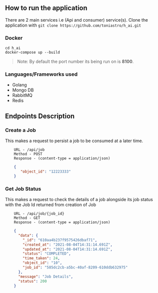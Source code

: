 ## How to run the application
There are 2 main services i.e (Api and consumer) service(s).
Clone the application with 
`
git clone https://github.com/toniastro/h_ai.git
`

### Docker

```
cd h_ai
docker-compose up --build
```
> Note: By default the port number its being run on is **8100**.


### Languages/Frameworks used
- Golang
- Mongo DB
- RabbitMQ
- Redis

## Endpoints Description

### Create a Job

This makes a request to persist a job to be consumed at a later time.

```
    URL - /api/job
    Method - POST
    Response - (content-type = application/json)
``` 
```JSON
    {
       "object_id": "12223333"
    }
```

### Get Job Status

This makes a request to check the details of a job alongside its job status with the Job Id returned from creation of Job

```
    URL - /api/job/{job_id}
    Method - GET
    Response - (content-type = application/json)
``` 
```JSON
    {
      "data": {
        "_id": "610aa4b237f9575426dbaf71",
        "created_at": "2021-08-04T14:31:14.691Z",
        "updated_at": "2021-08-04T14:31:14.691Z",
        "status": "COMPLETED",
        "time_taken": 24,
        "object_id": "10",
        "job_id": "585dc2cb-a5bc-40af-8209-610ddb632975"
      },
      "message": "Job Details",
      "status": 200
    }
```
